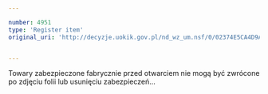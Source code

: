 ```yaml
---

number: 4951
type: 'Register item'
original_uri: 'http://decyzje.uokik.gov.pl/nd_wz_um.nsf/0/02374E5CA4D9A242C1257B8E0031E56D?OpenDocument'


---
```


Towary zabezpieczone fabrycznie przed otwarciem nie mogą być zwrócone po zdjęciu folii lub usunięciu zabezpieczeń...
